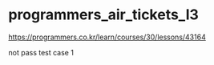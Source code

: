# programmers_air_tickets_l3
https://programmers.co.kr/learn/courses/30/lessons/43164

not pass test case 1
